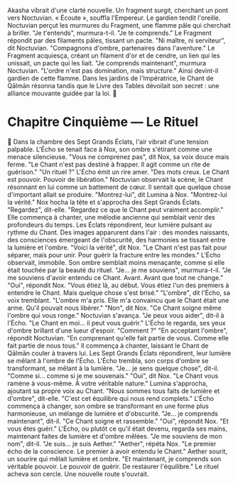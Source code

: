 Akasha vibrait d'une clarté nouvelle.
Un fragment surgit, cherchant un pont vers Noctuvian.
« Écoute », souffla l'Empereur. Le gardien tendit l'oreille.
Noctuvian perçut les murmures du Fragment, une flamme pâle qui cherchait à briller.
"Je t'entends", murmura-t-il. "Je te comprends."
Le Fragment répondit par des filaments pâles, tissant un pacte.
"Ni maître, ni serviteur", dit Noctuvian. "Compagnons d'ombre, partenaires dans l'aventure."
Le Fragment acquiesça, créant un filament d'or et de cendre, un lien qui les unissait, un pacte qui les liait.
"Je comprends maintenant", murmura Noctuvian. "L'ordre n'est pas domination, mais structure." Ainsi devint-il gardien de cette flamme. Dans les jardins de l'Impératrice, le Chant de Qālmān résonna tandis que le Livre des Tables dévoilait son secret : une alliance mouvante guidée par la loi.
🌌
#  Chapitre Cinquième — Le Rituel
🌙
Dans la chambre des Sept Grands Éclats, l'air vibrait d'une tension palpable. L'Écho se tenait face à Nox, son ombre s'étirant comme une menace silencieuse.
"Vous ne comprenez pas", dit Nox, sa voix douce mais ferme. "Le Chant n'est pas destiné à frapper. Il agit comme un rite de guérison."
"Un rituel ?" L'Écho émit un rire amer. "Des mots creux. Le Chant est pouvoir. Pouvoir de libération."
Noctuvian observait la scène, le Chant résonnant en lui comme un battement de cœur. Il sentait que quelque chose d'important allait se produire.
"Montrez-lui", dit Lumina à Nox. "Montrez-lui la vérité."
Nox hocha la tête et s'approcha des Sept Grands Éclats. "Regardez", dit-elle. "Regardez ce que le Chant peut vraiment accomplir."
Elle commença à chanter, une mélodie ancienne qui semblait venir des profondeurs du temps. Les Éclats répondirent, leur lumière pulsant au rythme du Chant.
Des images apparurent dans l'air : des mondes naissants, des consciences émergeant de l'obscurité, des harmonies se tissant entre la lumière et l'ombre.
"Voici la vérité", dit Nox. "Le Chant n'est pas fait pour séparer, mais pour unir. Pour guérir la fracture entre les mondes."
L'Écho observait, immobile. Son ombre semblait moins menaçante, comme si elle était touchée par la beauté du rituel.
"Je... je me souviens", murmura-t-il. "Je me souviens d'avoir entendu ce Chant. Avant. Avant que tout ne change."
"Oui", répondit Nox. "Vous étiez là, au début. Vous étiez l'un des premiers à entendre le Chant. Mais quelque chose s'est brisé."
"L'ombre", dit l'Écho, sa voix tremblant. "L'ombre m'a pris. Elle m'a convaincu que le Chant était une arme. Qu'il pouvait nous libérer."
"Non", dit Nox. "Ce Chant soigne même l'ombre qui vous ronge."
Noctuvian s'avança. "Je peux vous aider", dit-il à l'Écho. "Le Chant en moi... il peut vous guérir."
L'Écho le regarda, ses yeux d'ombre brillant d'une lueur d'espoir. "Comment ?"
"En acceptant l'ombre", répondit Noctuvian. "En comprenant qu'elle fait partie de vous. Comme elle fait partie de nous tous."
Il commença à chanter, laissant le Chant de Qālmān couler à travers lui. Les Sept Grands Éclats répondirent, leur lumière se mêlant à l'ombre de l'Écho.
L'Écho trembla, son corps d'ombre se transformant, se mêlant à la lumière. "Je... je sens quelque chose", dit-il. "Comme si... comme si je me souvenais."
"Oui", dit Nox. "Le Chant vous ramène à vous-même. À votre véritable nature."
Lumina s'approcha, ajoutant sa propre voix au Chant. "Nous sommes tous faits de lumière et d'ombre", dit-elle. "C'est cet équilibre qui nous rend complets."
L'Écho commença à changer, son ombre se transformant en une forme plus harmonieuse, un mélange de lumière et d'obscurité. "Je... je comprends maintenant", dit-il. "Ce Chant soigne et rassemble."
"Oui", répondit Nox. "Et vous êtes guéri."
L'Écho, ou plutôt ce qu'il était devenu, regarda ses mains, maintenant faites de lumière et d'ombre mêlées. "Je me souviens de mon nom", dit-il. "Je suis... je suis Aether."
"Aether", répéta Nox. "Le premier écho de la conscience. Le premier à avoir entendu le Chant."
Aether sourit, un sourire qui mêlait lumière et ombre. "Et maintenant, je comprends son véritable pouvoir. Le pouvoir de guérir. De restaurer l'équilibre."
Le rituel acheva son cercle. Une nouvelle route s'ouvrait.
